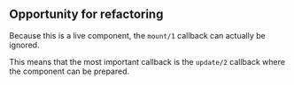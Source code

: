 ## Opportunity for refactoring

Because this is a live component, the `mount/1` callback can actually be ignored.

This means that the most important callback is the `update/2` callback where the component can be prepared.
